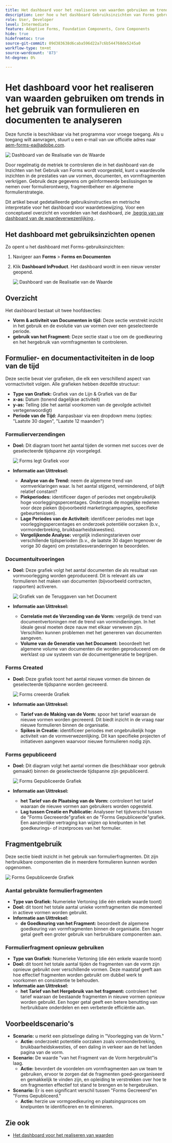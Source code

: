 ```yaml
---
title: Het dashboard voor het realiseren van waarden gebruiken om trends in het gebruik van formulieren en documenten te analyseren
description: Leer hoe u het dashboard Gebruiksinzichten van Forms gebruikt om de prestaties van uw formulieren en formulierfragmenten te controleren en te begrijpen.
role: User, Developer
level: Intermediate
feature: Adaptive Forms, Foundation Components, Core Components
hide: true
hidefromtoc: true
source-git-commit: 09d383638d6caba596d22a7c6b544768de5245a0
workflow-type: tm+mt
source-wordcount: '873'
ht-degree: 0%

---
```


# Het dashboard voor het realiseren van waarden gebruiken om trends in het gebruik van formulieren en documenten te analyseren

<span class="preview"> Deze functie is beschikbaar via het programma voor vroege toegang. Als u toegang wilt aanvragen, stuurt u een e-mail van uw officiële adres naar aem-forms-ea@adobe.com. <span>

![&#x200B; Dashboard van de Realisatie van de Waarde &#x200B;](/help/edge/docs/forms/universal-editor/assets/forms-insights-banner.svg)

Door regelmatig de metriek te controleren die in het dashboard van de Inzichten van het Gebruik van Forms wordt voorgesteld, kunt u waardevolle inzichten in de prestaties van uw vormen, documenten, en vormfragmenten verkrijgen. Gebruik deze gegevens om geïnformeerde beslissingen te nemen over formulierontwerp, fragmentbeheer en algemene formulierstrategie.

Dit artikel bevat gedetailleerde gebruiksinstructies en metrische interpretatie voor het dashboard voor waardetoewijzing. Voor een conceptueel overzicht en voordelen van het dashboard, zie [&#x200B; begrip van uw dashboard van de waardeverwezenlijking &#x200B;](/help/forms/aem-forms-value-realization-dashboard.md).


## Het dashboard met gebruiksinzichten openen

Zo opent u het dashboard met Forms-gebruiksinzichten:

1. Navigeer aan **Forms** > **Forms en Documenten**
1. Klik **Dashboard InProduct**. Het dashboard wordt in een nieuw venster geopend.

   ![&#x200B; Dashboard van de Realisatie van de Waarde &#x200B;](/help/forms/assets/forms-usage-insights.png)

## Overzicht

Het dashboard bestaat uit twee hoofdsecties:

- **Vorm &amp; activiteit van Documenten in tijd:** Deze sectie verstrekt inzicht in het gebruik en de evolutie van uw vormen over een geselecteerde periode.
- **gebruik van het Fragment:** Deze sectie staat u toe om de goedkeuring en het hergebruik van vormfragmenten te controleren.

## Formulier- en documentactiviteiten in de loop van de tijd

Deze sectie bevat vier grafieken, die elk een verschillend aspect van vormactiviteit volgen. Alle grafieken hebben dezelfde structuur:

- **Type van Grafiek:** Grafiek van de Lijn &amp; Grafiek van de Bar
- **x-as:** Datum (tonend dagelijkse activiteit)
- **y-as:** Telling (die het aantal voorkomen van de gevolgde activiteit vertegenwoordigt)
- **Periode van de Tijd:** Aanpasbaar via een dropdown menu (opties: &quot;Laatste 30 dagen&quot;, &quot;Laatste 12 maanden&quot;)




### Formulierverzendingen

- **Doel:** Dit diagram toont het aantal tijden de vormen met succes over de geselecteerde tijdspanne zijn voorgelegd.

  ![&#x200B; Forms legt Grafiek voor &#x200B;](/help/forms/assets/forms-submissions-vr-dashboard-form-insights.png)
- **Informatie aan Uittreksel:**
   - **Analyse van de Trend:** neem de algemene trend van vormverklaringen waar. Is het aantal stijgend, verminderend, of blijft relatief constant?
   - **Piekperiodes:** identificeer dagen of periodes met ongebruikelijk hoge voorleggingspercentages. Onderzoek de mogelijke redenen voor deze pieken (bijvoorbeeld marketingcampagnes, specifieke gebeurtenissen).
   - **Lage Periodes van de Activiteit:** identificeer periodes met lage voorleggingspercentages en onderzoek potentiële oorzaken (b.v., vormonderbreking, bruikbaarheidskwesties).
   - **Vergelijkende Analyse:** vergelijk indieningstarieven over verschillende tijdsperioden (b.v., de laatste 30 dagen tegenover de vorige 30 dagen) om prestatiesveranderingen te beoordelen.

### Documentuitvoeringen

- **Doel:** Deze grafiek volgt het aantal documenten die als resultaat van vormvoorlegging worden geproduceerd. Dit is relevant als uw formulieren het maken van documenten (bijvoorbeeld contracten, rapporten) activeren.

  ![&#x200B; Grafiek van de Teruggaven van het Document &#x200B;](/help/forms/assets/document-rendetions-vr-dashboard-form-insights.png)


- **Informatie aan Uittreksel:**
   - **Correlatie met de Verzending van de Vorm:** vergelijk de trend van documentvertoningen met de trend van vormindieningen. In het ideale geval moeten deze nauw met elkaar verweven zijn. Verschillen kunnen problemen met het genereren van documenten aangeven.
   - **Volume van de Generatie van het Document:** beoordeelt het algemene volume van documenten die worden geproduceerd om de werklast op uw systeem van de documentgeneratie te begrijpen.

### Forms Created


- **Doel:** Deze grafiek toont het aantal nieuwe vormen die binnen de geselecteerde tijdspanne worden gecreeerd.

  ![&#x200B; Forms creeerde Grafiek &#x200B;](/help/forms/assets/forms-created-vr-dashboard-form-insights.png)

- **Informatie aan Uittreksel:**
   - **Tarief van de Making van de Vorm:** spoor het tarief waaraan de nieuwe vormen worden gecreeerd. Dit biedt inzicht in de vraag naar nieuwe formulieren binnen de organisatie.
   - **Spikes in Creatie:** identificeer periodes met ongebruikelijk hoge activiteit van de vormverwezenlijking. Dit kan specifieke projecten of initiatieven aangeven waarvoor nieuwe formulieren nodig zijn.

### Forms gepubliceerd

- **Doel:** Dit diagram volgt het aantal vormen die (beschikbaar voor gebruik gemaakt) binnen de geselecteerde tijdspanne zijn gepubliceerd.

  ![&#x200B; Forms Gepubliceerde Grafiek &#x200B;](/help/forms/assets/forms-publish-vr-dashboard-form-insights.png)


- **Informatie aan Uittreksel:**
   - **het Tarief van de Plaatsing van de Vorm:** controleert het tarief waaraan de nieuwe vormen aan gebruikers worden opgesteld.
   - **Lag tussen Creatie en Publicatie:** Analyseer het tijdverschil tussen de &quot;Forms Gecreeerde&quot;grafiek en de &quot;Forms Gepubliceerde&quot;grafiek. Een aanzienlijke vertraging kan wijzen op knelpunten in het goedkeurings- of inzetproces van het formulier.

## Fragmentgebruik

Deze sectie biedt inzicht in het gebruik van formulierfragmenten. Dit zijn herbruikbare componenten die in meerdere formulieren kunnen worden opgenomen.

![&#x200B; Forms Gepubliceerde Grafiek &#x200B;](/help/forms/assets/fragment-usage-vr-dashboard-form-insights.png)

### Aantal gebruikte formulierfragmenten

- **Type van Grafiek:** Numerieke Vertoning (die één enkele waarde toont)
- **Doel:** dit toont het totale aantal unieke vormfragmenten die momenteel in actieve vormen worden gebruikt.
- **Informatie aan Uittreksel:**
   - **de Goedkeuring van het Fragment:** beoordeelt de algemene goedkeuring van vormfragmenten binnen de organisatie. Een hoger getal geeft een groter gebruik van herbruikbare componenten aan.

### Formulierfragment opnieuw gebruiken

- **Type van Grafiek:** Numerieke Vertoning (die één enkele waarde toont)
- **Doel:** dit toont het totale aantal tijden de fragmenten van de vorm zijn opnieuw gebruikt over verschillende vormen. Deze maatstaf geeft aan hoe effectief fragmenten worden gebruikt om dubbel werk te voorkomen en consistentie te behouden.
- **Informatie aan Uittreksel:**
   - **het Tarief van het Hergebruik van het fragment:** controleert het tarief waaraan de bestaande fragmenten in nieuwe vormen opnieuw worden gebruikt. Een hoger getal geeft een betere benutting van herbruikbare onderdelen en een verbeterde efficiëntie aan.

## Voorbeeldscenario&#39;s

- **Scenario:** u merkt een plotselinge daling in &quot;Voorlegging van de Vorm.&quot;
   - **Actie:** onderzoekt potentiële oorzaken zoals vormonderbreking, bruikbaarheidskwesties, of een daling in verkeer aan de het landen pagina van de vorm.
- **Scenario:** De waarde &quot;van het Fragment van de Vorm hergebruikt&quot;is laag.
   - **Actie:** bevordert de voordelen om vormfragmenten aan uw team te gebruiken, ervoor te zorgen dat de fragmenten goed-georganiseerd en gemakkelijk te vinden zijn, en opleiding te verstrekken over hoe te om fragmenten effectief tot stand te brengen en te hergebruiken.
- **Scenario:** Er is een significant verschil tussen &quot;Forms Gecreeerd&quot;en &quot;Forms Gepubliceerd.&quot;
   - **Actie:** herzie uw vormgoedkeuring en plaatsingsproces om knelpunten te identificeren en te elimineren.



## Zie ook

- [Het dashboard voor het realiseren van waarden](/help/forms/aem-forms-value-realization-dashboard.md)
